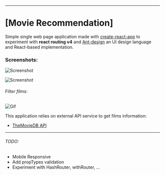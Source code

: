 
---


# [Movie Recommendation]


Simple single web page application made with [create-react-app](https://github.com/facebookincubator/create-react-app) to experiment with **react routing v4** and [Ant-design](https://github.com/ant-design/ant-design/) an UI design language and React-based implementation.

### Screenshots:


![Screenshot](https://i.gyazo.com/f6885fbab9e50982174632cd204ca7b8.png)


![Screenshot](https://i.gyazo.com/3ceadcf9f354830157419b99fb2ea487.png)


###### Filter films:

![Gif](https://i.imgur.com/Sdd40Li.gif)




This application relies on external API service to get films information:

* [TheMovieDB API](https://developers.themoviedb.org/3)

---

###### TODO:

- Mobile Responsive
- Add propTypes validation
- Experiment with HashRouter, withRouter, ...
